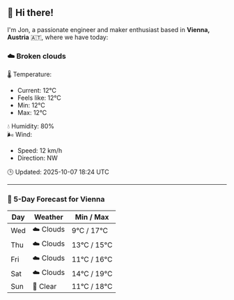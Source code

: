 ## 👋 Hi there!

I'm Jon, a passionate engineer and maker enthusiast based in **Vienna, Austria** 🇦🇹, where we have today:

### ☁️ Broken clouds 

🌡️ Temperature: 
* Current: 12°C
* Feels like: 12°C
* Min: 12°C 
* Max: 12°C  

💧 Humidity: 80%  
🌬️ Wind: 
* Speed: 12 km/h 
* Direction: NW  

🕒 Updated: 2025-10-07 18:24 UTC

---

### 📅 5-Day Forecast for Vienna

| Day | Weather | Min / Max |
|-----|---------|------------|
| Wed | ☁️ Clouds | 9°C / 17°C |
| Thu | ☁️ Clouds | 13°C / 15°C |
| Fri | ☁️ Clouds | 11°C / 16°C |
| Sat | ☁️ Clouds | 14°C / 19°C |
| Sun | 🌙 Clear | 11°C / 18°C |
